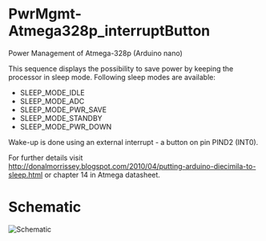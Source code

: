 # PwrMgmt-Atmega328p_interruptButton
 
Power Management of Atmega-328p (Arduino nano)

This sequence displays the possibility to save power by keeping the processor in sleep mode. Following sleep modes are available:

- SLEEP_MODE_IDLE
- SLEEP_MODE_ADC
- SLEEP_MODE_PWR_SAVE
- SLEEP_MODE_STANDBY
- SLEEP_MODE_PWR_DOWN


Wake-up is done using an external interrupt - a button on pin PIND2 (INT0).

For further details visit http://donalmorrissey.blogspot.com/2010/04/putting-arduino-diecimila-to-sleep.html or chapter 14 in Atmega datasheet.

# Schematic
![Schematic](https://user-images.githubusercontent.com/75970114/209919971-5533f2db-3d1c-490d-b57c-4596cf4a18c7.png)

